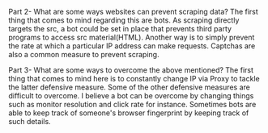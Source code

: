Part 2- What are some ways websites can prevent scraping data?
The first thing that comes to mind regarding this are bots. As scraping directly targets the src, a bot could be set in place that prevents third party programs to access src material(HTML). Another way is to simply prevent the rate at which a particular IP address can make requests. Captchas are also a common measure to prevent scraping.


Part 3- What are some ways to overcome the above mentioned?
The first thing that comes to mind here is to constantly change IP via Proxy to tackle the latter defensive measure. Some of the other defensive measures are difficult to overcome. I believe a bot can be overcome by changing things such as monitor resolution and click rate for instance. Sometimes bots are able to keep track of someone's browser fingerprint by keeping track of such details.
